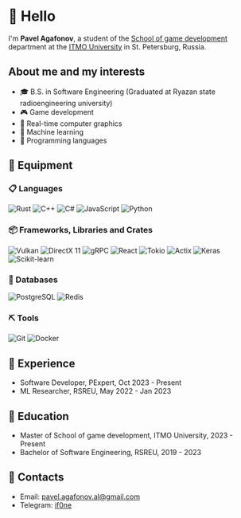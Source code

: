 # 👋 Hello

I'm **Pavel Agafonov**, a student of the [School of game development](https://itmo.games/) department at the [ITMO University](https://en.itmo.ru/en/) in St. Petersburg, Russia.

## About me and my interests

- 🎓 B.S. in Software Engineering (Graduated at Ryazan state radioengineering university)
- 🎮 Game development
- 🌋 Real-time computer graphics
- 🧠 Machine learning
- 📕 Programming languages

## 🎒 Equipment

### 📋 Languages

![Rust](https://img.shields.io/badge/Rust-caf0f8?logo=rust&style=for-the-badge&logoColor=black)
![C++](https://img.shields.io/badge/C++-ade8f4?logo=c%2B%2B&style=for-the-badge&logoColor=black)
![C#](https://img.shields.io/badge/C%23-90e0ef?&logo=csharp&style=for-the-badge&logoColor=black)
![JavaScript](https://img.shields.io/badge/JavaScript-48cae4?&logo=javascript&style=for-the-badge&logoColor=white)
![Python](https://img.shields.io/badge/python-00b4d8?&logo=python&style=for-the-badge&logoColor=white)

### 📦 Frameworks, Libraries and Crates

![Vulkan](https://img.shields.io/badge/Vulkan-9b2226?logo=vulkan&style=for-the-badge&logoColor=white)
![DirectX 11](https://img.shields.io/badge/DirectX11-3DA639?logo=dx11&style=for-the-badge&logoColor=black)
![gRPC](https://img.shields.io/badge/gRPC-0a9396?logo=grpc&style=for-the-badge&logoColor=white)
![React](https://img.shields.io/badge/React-94d2bd?logo=React&style=for-the-badge&logoColor=black)
![Tokio](https://img.shields.io/badge/Tokio-e9d8a6?logo=Tokio&style=for-the-badge&logoColor=black)
![Actix](https://img.shields.io/badge/Actix-ee9b00?logo=Actix&style=for-the-badge&logoColor=white)
![Keras](https://img.shields.io/badge/Keras-ca6702?logo=keras&style=for-the-badge&logoColor=white)
![Scikit-learn](https://img.shields.io/badge/scikitlearn-bb3e03?logo=scikitlearn&style=for-the-badge&logoColor=white)

### 💾 Databases

![PostgreSQL](https://img.shields.io/badge/PostgreSQL-81b29a?logo=PostgreSQL&style=for-the-badge&logoColor=white)
![Redis](https://img.shields.io/badge/Redis-d62828?logo=Redis&style=for-the-badge&logoColor=white)

### ⛏️ Tools

![Git](https://img.shields.io/badge/git-eddea4?logo=git&style=for-the-badge&logoColor=black)
![Docker](https://img.shields.io/badge/Docker-0fa3b1?logo=Docker&style=for-the-badge&logoColor=white)

## 💼 Experience
- Software Developer, PExpert, Oct 2023 - Present
- ML Researcher, RSREU, May 2022 - Jan 2023

## 🧠 Education

- Master of School of game development, ITMO University, 2023 - Present
- Bachelor of Software Engineering, RSREU, 2019 - 2023

## 📧 Contacts

- Email: pavel.agafonov.al@gmail.com
- Telegram: [if0ne](https://t.me/if0ne)
